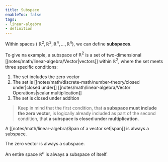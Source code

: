```yaml
---
title: Subspace
enableToc: false
tags: 
- linear-algebra
- definition
---
```

Within spaces ( $\mathbb{R}^2, \mathbb{R}^3,\mathbb{R}^4,\dots,\mathbb{R}^n$), we can define **subspaces**.

To give na example, a subspace of $\mathbb{R}^2$ is a set of two-dimensional [[notes/math/linear-algebra/Vector|vectors]] within $\mathbb{R}^2$, where the set meets three specific conditions:

1. The set includes the zero vector
2. The set is [[notes/math/discrete-math/number-theory/closed under|closed under]] [[notes/math/linear-algebra/Vector Operations|scalar multiplication]]
3. The set is closed under addition

> Keep in mind that the first condition, that **a subspace must include the zero vector**, is logically already included as part of the second condition, that **a subspace is closed under multiplication**.

A [[notes/math/linear-algebra/Span of a vector set|span]] is always a subspace.

Тhe zero vector is always a subspace.

Аn entire space $\mathbb{R}^n$ is always a subspace of itself.